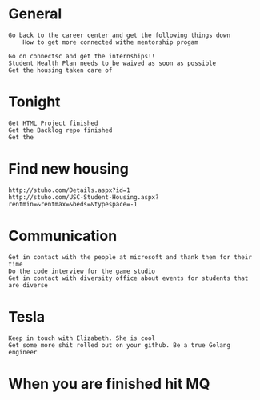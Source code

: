 # General

	Go back to the career center and get the following things down
		How to get more connected withe mentorship progam  	
	
	Go on connectsc and get the internships!!
	Student Health Plan needs to be waived as soon as possible
	Get the housing taken care of	

# Tonight		

	Get HTML Project finished
	Get the Backlog repo finished 
	Get the 

# Find new housing		
	
	http://stuho.com/Details.aspx?id=1	
	http://stuho.com/USC-Student-Housing.aspx?rentmin=&rentmax=&beds=&typespace=-1	

# Communication

	Get in contact with the people at microsoft and thank them for their time 
	Do the code interview for the game studio
	Get in contact with diversity office about events for students that are diverse


# Tesla

	Keep in touch with Elizabeth. She is cool 
	Get some more shit rolled out on your github. Be a true Golang engineer

# When you are finished hit MQ
